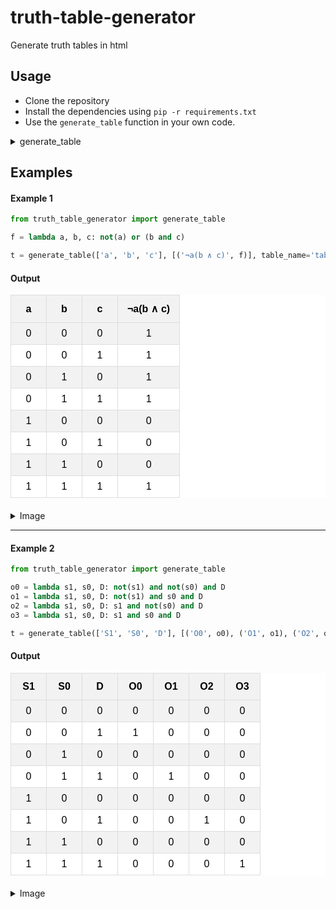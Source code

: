 # truth-table-generator
Generate truth tables in html
## Usage
- Clone the repository
- Install the dependencies using `pip -r requirements.txt`
- Use the `generate_table` function in your own code.
<details>
  <summary>generate_table</summary>

      Generate a truth table based on the given variables and functions.

    Args:
        variables (list): A list of variable names.
        functions (list): A list of tuples containing the name and function for each column in the truth table: [variable names], [(name, function)]
        table_name (str, optional): The name of the table. Defaults to 'table'.
        out_dir (str, optional): The directory to save the table. Defaults to './tables/'.
        html (bool, optional): Whether to export the table as HTML. Defaults to True.
        html_name (str, optional): The name of the HTML file. Defaults to None.
        csve (bool, optional): Whether to export the table as CSV. Defaults to False.
        csv_name (str, optional): The name of the CSV file. Defaults to None.

    Returns:
        PrettyTable: The generated truth table.

</details>

## Examples

#### Example 1
```python
from truth_table_generator import generate_table

f = lambda a, b, c: not(a) or (b and c)

t = generate_table(['a', 'b', 'c'], [('¬a(b ∧ c)', f)], table_name='table1', out_dir='./myTables/')
```
#### Output

<style>
table {
    border-collapse: collapse;
    margin-bottom: 20px;
    font-family: Arial, Helvetica, sans-serif;
    font-size: medium;
    width: auto;
    background: white;
    color: black;
  }
  
  /* Style the table headers */
  th {
    background-color: #f2f2f2;
    border: 1px solid #ddd;
    padding: 12px;
    padding-right: 15px;
    padding-left: 15px;
    text-align: center;
  }
  
  /* Style the table cells */
  td {
    border: 1px solid #ddd;
    padding: 8px;
    text-align: center;
    min-width: 40px;
  }
  
  /* Style alternating rows */
  tr:nth-child(even) {
    background-color: #f2f2f2;
  }

  tr:hover {
    background-color: #cccaca;
  }
  </style>
<table>
    <tr>
        <th>a</th>
        <th>b</th>
        <th>c</th>
        <th>¬a(b ∧ c)</th>
    </tr>
    <tr>
        <td>0</td>
        <td>0</td>
        <td>0</td>
        <td>1</td>
    </tr>
    <tr>
        <td>0</td>
        <td>0</td>
        <td>1</td>
        <td>1</td>
    </tr>
    <tr>
        <td>0</td>
        <td>1</td>
        <td>0</td>
        <td>1</td>
    </tr>
    <tr>
        <td>0</td>
        <td>1</td>
        <td>1</td>
        <td>1</td>
    </tr>
    <tr>
        <td>1</td>
        <td>0</td>
        <td>0</td>
        <td>0</td>
    </tr>
    <tr>
        <td>1</td>
        <td>0</td>
        <td>1</td>
        <td>0</td>
    </tr>
    <tr>
        <td>1</td>
        <td>1</td>
        <td>0</td>
        <td>0</td>
    </tr>
    <tr>
        <td>1</td>
        <td>1</td>
        <td>1</td>
        <td>1</td>
    </tr>
</table>

<details>
  <summary>Image</summary>
<img src="https://github.com/vyper0016/truth-table-generator/assets/81050283/ce17f863-e805-4376-b4a5-70a7b0e05954" alt="table1">
</details>

---

#### Example 2

```python
from truth_table_generator import generate_table

o0 = lambda s1, s0, D: not(s1) and not(s0) and D
o1 = lambda s1, s0, D: not(s1) and s0 and D
o2 = lambda s1, s0, D: s1 and not(s0) and D
o3 = lambda s1, s0, D: s1 and s0 and D

t = generate_table(['S1', 'S0', 'D'], [('O0', o0), ('O1', o1), ('O2', o2), ('O3', o3)], 'table2', './myTables/')

```

#### Output

<table>
    <tr>
        <th>S1</th>
        <th>S0</th>
        <th>D</th>
        <th>O0</th>
        <th>O1</th>
        <th>O2</th>
        <th>O3</th>
    </tr>
    <tr>
        <td>0</td>
        <td>0</td>
        <td>0</td>
        <td>0</td>
        <td>0</td>
        <td>0</td>
        <td>0</td>
    </tr>
    <tr>
        <td>0</td>
        <td>0</td>
        <td>1</td>
        <td>1</td>
        <td>0</td>
        <td>0</td>
        <td>0</td>
    </tr>
    <tr>
        <td>0</td>
        <td>1</td>
        <td>0</td>
        <td>0</td>
        <td>0</td>
        <td>0</td>
        <td>0</td>
    </tr>
    <tr>
        <td>0</td>
        <td>1</td>
        <td>1</td>
        <td>0</td>
        <td>1</td>
        <td>0</td>
        <td>0</td>
    </tr>
    <tr>
        <td>1</td>
        <td>0</td>
        <td>0</td>
        <td>0</td>
        <td>0</td>
        <td>0</td>
        <td>0</td>
    </tr>
    <tr>
        <td>1</td>
        <td>0</td>
        <td>1</td>
        <td>0</td>
        <td>0</td>
        <td>1</td>
        <td>0</td>
    </tr>
    <tr>
        <td>1</td>
        <td>1</td>
        <td>0</td>
        <td>0</td>
        <td>0</td>
        <td>0</td>
        <td>0</td>
    </tr>
    <tr>
        <td>1</td>
        <td>1</td>
        <td>1</td>
        <td>0</td>
        <td>0</td>
        <td>0</td>
        <td>1</td>
    </tr>
</table>

<details>
  <summary>Image</summary>
<img src="https://github.com/vyper0016/truth-table-generator/assets/81050283/f50d092b-f2c0-4633-b7fd-7811cfe93e9e" alt="table2">
</details>